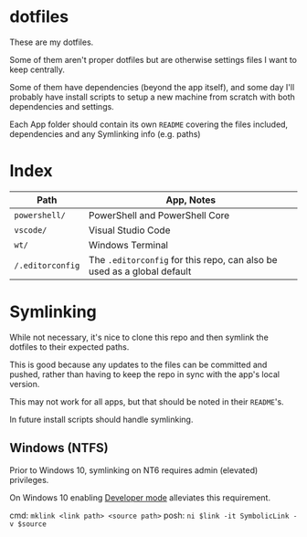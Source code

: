 # dotfiles

These are my dotfiles.

Some of them aren't proper dotfiles but are otherwise settings files I want to keep centrally.

Some of them have dependencies (beyond the app itself), and some day I'll probably have install scripts to setup a new machine from scratch with both dependencies and settings.

Each App folder should contain its own `README` covering the files included, dependencies and any Symlinking info (e.g. paths)

# Index

| Path | App, Notes |
| - | - |
| `powershell/` | PowerShell and PowerShell Core |
| `vscode/` | Visual Studio Code |
| `wt/` | Windows Terminal |
| `/.editorconfig` | The `.editorconfig` for this repo, can also be used as a global default |
 
# Symlinking

While not necessary, it's nice to clone this repo and then symlink the dotfiles to their expected paths.

This is good because any updates to the files can be committed and pushed, rather than having to keep the repo in sync with the app's local version.

This may not work for all apps, but that should be noted in their `README`'s.

In future install scripts should handle symlinking.

## Windows (NTFS)

Prior to Windows 10, symlinking on NT6 requires admin (elevated) privileges.

On Windows 10 enabling [Developer mode](https://docs.microsoft.com/en-us/windows/uwp/get-started/enable-your-device-for-development) alleviates this requirement.

cmd: `mklink <link path> <source path>`
posh: `ni $link -it SymbolicLink -v $source`